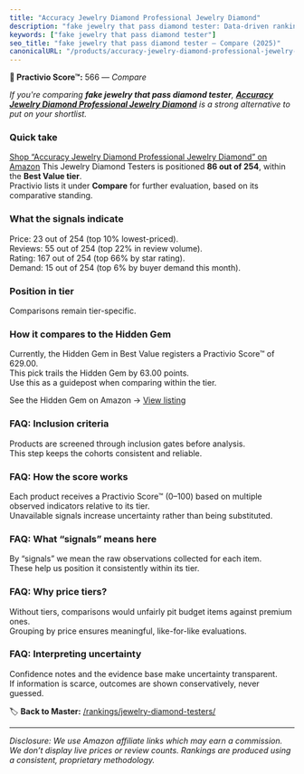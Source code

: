 ```yaml
---
title: "Accuracy Jewelry Diamond Professional Jewelry Diamond"
description: "fake jewelry that pass diamond tester: Data-driven ranking using the Practivio Score™. Positioned by quality, value, demand, findability, momentum."
keywords: ["fake jewelry that pass diamond tester"]
seo_title: "fake jewelry that pass diamond tester — Compare (2025)"
canonicalURL: "/products/accuracy-jewelry-diamond-professional-jewelry-diamond-B0D8W26TFF/"
---
```


**🛒 Practivio Score™:** 566 — _Compare_


*If you're comparing **fake jewelry that pass diamond tester**, **[Accuracy Jewelry Diamond Professional Jewelry Diamond](https://www.amazon.com/dp/B0D8W26TFF?tag=practivio-20)** is a strong alternative to put on your shortlist.*
### Quick take
[Shop “Accuracy Jewelry Diamond Professional Jewelry Diamond” on Amazon](https://www.amazon.com/dp/B0D8W26TFF?tag=practivio-20)
This Jewelry Diamond Testers is positioned **86 out of 254**, within the **Best Value tier**.  
Practivio lists it under **Compare** for further evaluation, based on its comparative standing.

### What the signals indicate
Price: 23 out of 254 (top 10% lowest-priced).  
Reviews: 55 out of 254 (top 22% in review volume).  
Rating: 167 out of 254 (top 66% by star rating).  
Demand: 15 out of 254 (top 6% by buyer demand this month).

### Position in tier
Comparisons remain tier-specific.

### How it compares to the Hidden Gem
Currently, the Hidden Gem in Best Value registers a Practivio Score™ of 629.00.  
This pick trails the Hidden Gem by 63.00 points.  
Use this as a guidepost when comparing within the tier.  

See the Hidden Gem on Amazon → [View listing](https://www.amazon.com/dp/B0CPHMR3P8?tag=practivio-20)

### FAQ: Inclusion criteria
Products are screened through inclusion gates before analysis.  
This step keeps the cohorts consistent and reliable.

### FAQ: How the score works
Each product receives a Practivio Score™ (0–100) based on multiple observed indicators relative to its tier.  
Unavailable signals increase uncertainty rather than being substituted.

### FAQ: What “signals” means here
By “signals” we mean the raw observations collected for each item.  
These help us position it consistently within its tier.

### FAQ: Why price tiers?
Without tiers, comparisons would unfairly pit budget items against premium ones.  
Grouping by price ensures meaningful, like-for-like evaluations.

### FAQ: Interpreting uncertainty
Confidence notes and the evidence base make uncertainty transparent.  
If information is scarce, outcomes are shown conservatively, never guessed.

<!-- Missing template for Compare/CompareWithinPriceClass -->


🏷️ **Back to Master:** [/rankings/jewelry-diamond-testers/](/rankings/jewelry-diamond-testers/)

---
_Disclosure: We use Amazon affiliate links which may earn a commission. We don’t display live prices or review counts. Rankings are produced using a consistent, proprietary methodology._

